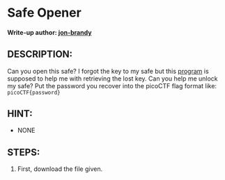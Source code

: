 # Safe Opener
#### Write-up author: [jon-brandy]()
## DESCRIPTION:
Can you open this safe? 
I forgot the key to my safe but this [program]() is supposed to help me with retrieving the lost key. 
Can you help me unlock my safe? 
Put the password you recover into the picoCTF flag format like: 
`picoCTF{password}`
## HINT:
- NONE
## STEPS:
1. First, download the file given.
